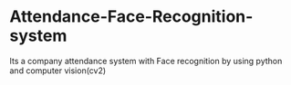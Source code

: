 # Attendance-Face-Recognition-system
Its a company attendance system with Face recognition by using python and computer vision(cv2)
